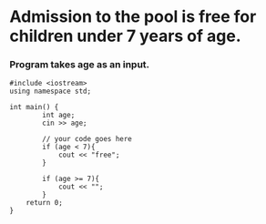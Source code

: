 # Admission to the pool is free for children under 7 years of age.

### Program takes age as an input.
```
#include <iostream>
using namespace std;

int main() {
        int age;
        cin >> age;

        // your code goes here
        if (age < 7){
            cout << "free";
        }
        
        if (age >= 7){
            cout << "";
        }
	return 0;
}
```
